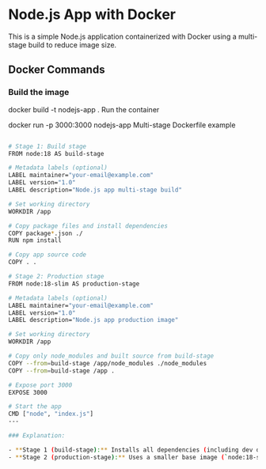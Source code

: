 # Node.js App with Docker

This is a simple Node.js application containerized with Docker using a multi-stage build to reduce image size.

## Docker Commands

### Build the image

docker build -t nodejs-app .
Run the container

docker run -p 3000:3000 nodejs-app
Multi-stage Dockerfile example

```bash

# Stage 1: Build stage
FROM node:18 AS build-stage

# Metadata labels (optional)
LABEL maintainer="your-email@example.com"
LABEL version="1.0"
LABEL description="Node.js app multi-stage build"

# Set working directory
WORKDIR /app

# Copy package files and install dependencies
COPY package*.json ./
RUN npm install

# Copy app source code
COPY . .

# Stage 2: Production stage
FROM node:18-slim AS production-stage

# Metadata labels (optional)
LABEL maintainer="your-email@example.com"
LABEL version="1.0"
LABEL description="Node.js app production image"

# Set working directory
WORKDIR /app

# Copy only node_modules and built source from build-stage
COPY --from=build-stage /app/node_modules ./node_modules
COPY --from=build-stage /app .

# Expose port 3000
EXPOSE 3000

# Start the app
CMD ["node", "index.js"]
---

### Explanation:

- **Stage 1 (build-stage):** Installs all dependencies (including dev dependencies if any), copies all code.
- **Stage 2 (production-stage):** Uses a smaller base image (`node:18-slim`), copies only necessary files + `node_modules` from build stage, resulting in a slimmer final image.